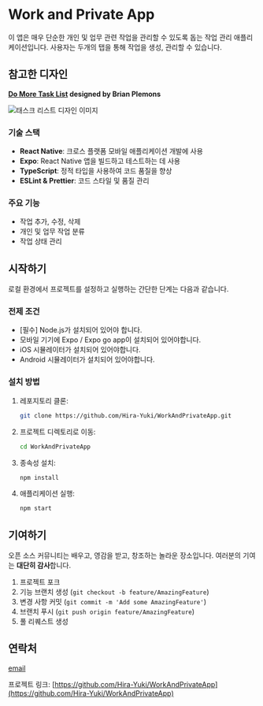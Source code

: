 # Work and Private App

이 앱은 매우 단순한 개인 및 업무 관련 작업을 관리할 수 있도록 돕는 작업 관리 애플리케이션입니다.
사용자는 두개의 탭을 통해 작업을 생성, 관리할 수 있습니다.

## 참고한 디자인

**[Do More Task List](https://dribbble.com/shots/5985329-Do-More-Task-List/attachments/11174366?mode=media) designed by Brian Plemons**

![태스크 리스트 디자인 이미지](https://cdn.dribbble.com/users/28033/screenshots/5985329/media/e6f6927e747fd47891fcbb01789a7175.png)

### 기술 스택

- **React Native**: 크로스 플랫폼 모바일 애플리케이션 개발에 사용
- **Expo**: React Native 앱을 빌드하고 테스트하는 데 사용
- **TypeScript**: 정적 타입을 사용하여 코드 품질을 향상
- **ESLint & Prettier**: 코드 스타일 및 품질 관리

### 주요 기능

- 작업 추가, 수정, 삭제
- 개인 및 업무 작업 분류
- 작업 상태 관리

## 시작하기

로컬 환경에서 프로젝트를 설정하고 실행하는 간단한 단계는 다음과 같습니다.

### 전제 조건

- [필수] Node.js가 설치되어 있어야 합니다.
- 모바일 기기에 Expo / Expo go app이 설치되어 있어야합니다.
- iOS 시뮬레이터가 설치되어 있어야합니다.
- Android 시뮬레이터가 설치되어 있어야합니다.

### 설치 방법

1. 레포지토리 클론:
   ```sh
   git clone https://github.com/Hira-Yuki/WorkAndPrivateApp.git
   ```
2. 프로젝트 디렉토리로 이동:
   ```sh
   cd WorkAndPrivateApp
   ```
3. 종속성 설치:
   ```sh
   npm install
   ```
4. 애플리케이션 실행:
   ```sh
   npm start
   ```

## 기여하기

오픈 소스 커뮤니티는 배우고, 영감을 받고, 창조하는 놀라운 장소입니다. 여러분의 기여는 **대단히 감사**합니다.

1. 프로젝트 포크
2. 기능 브랜치 생성 (`git checkout -b feature/AmazingFeature`)
3. 변경 사항 커밋 (`git commit -m 'Add some AmazingFeature'`)
4. 브랜치 푸시 (`git push origin feature/AmazingFeature`)
5. 풀 리퀘스트 생성

## 연락처

[email](mailto:cjsdlf44@gmail.com?subject=[Work%20and%20Private%20App%20feedback])

프로젝트 링크: [https://github.com/Hira-Yuki/WorkAndPrivateApp](https://github.com/Hira-Yuki/WorkAndPrivateApp)
